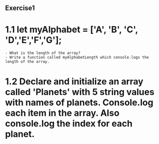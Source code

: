 ## Exercise1

# 1.1 let myAlphabet = ['A', 'B', 'C', 'D','E','F','G'];
    - What is the length of the array?
    - Write a function called myAlphabetLength which console.logs the length of the array.

# 1.2 Declare and initialize an array called 'Planets' with 5 string values with names of planets. Console.log each item in the array. Also console.log the index for each planet.



